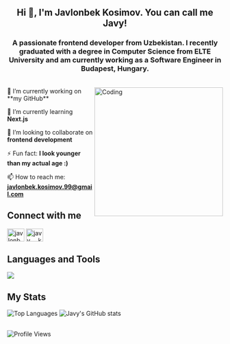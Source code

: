 <h2 align="center">Hi 👋, I'm Javlonbek Kosimov. You can call me Javy!</h2>
<h3 align="center">A passionate frontend developer from Uzbekistan. I recently graduated with a degree in Computer Science from ELTE University and am currently working as a Software Engineer in Budapest, Hungary.</h3>

<div>&nbsp;</div>
<div>
  <img align="right" alt="Coding" width="300" src="https://media.giphy.com/media/qgQUggAC3Pfv687qPC/giphy.gif"> 
🔭 I’m currently working on **my GitHub**

🌱 I’m currently learning **Next.js**

👯 I’m looking to collaborate on **frontend development**

⚡ Fun fact: **I look younger than my actual age :)**

📫 How to reach me: **javlonbek.kosimov.99@gmail.com**

## Connect with me
<p align="left">
<a href="https://linkedin.com/in/jkosimov" target="blank"><img align="center" src="https://raw.githubusercontent.com/rahuldkjain/github-profile-readme-generator/master/src/images/icons/Social/linked-in-alt.svg" alt="javlonbek-kosimov" height="30" width="40" /></a>
<a href="https://instagram.com/javy___k" target="blank"><img align="center" src="https://raw.githubusercontent.com/rahuldkjain/github-profile-readme-generator/master/src/images/icons/Social/instagram.svg" alt="javy___k" height="30" width="40" /></a>
</p>

## Languages and Tools
<p align="left">
    <a href="https://github.com/javy99">
        <img src="https://skillicons.dev/icons?i=html,css,javascript,typescript,nodejs,express,mongodb,photoshop,react,nextjs,bootstrap,sass,jest,python,go,docker,kubernetes,selenium,figma,git,gulp,jenkins" />
    </a>
</p>

## My Stats
<div>
  <img src="https://github-readme-stats.vercel.app/api/top-langs/?username=javy99&show_icons=true&layout=compact&theme=dark" alt="Top Languages">
  <img src="https://github-readme-stats.vercel.app/api?username=javy99&show_icons=true&theme=dark&count_private=true" alt="Javy's GitHub stats"/>
</div>

<br>

![Profile Views](https://komarev.com/ghpvc/?username=javy99&abbreviated=true)
